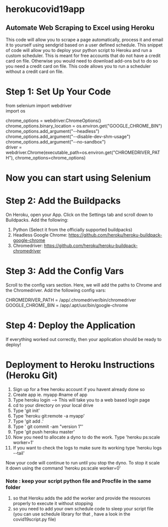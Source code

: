# herokucovid19app

## Automate Web Scraping to Excel using Heroku

This code will allow you to scrape a page automatically, process it and email it to yourself using sendgrid based on a user defined schedule. This snippet of code will allow you to deploy your python script to Heroku and run a custom scheduler. This is meant for free accounts that do not have a credit card on file. Otherwise you would need to download add-ons but to do so you need a credit card on file. This code allows you to run a scheduler without a credit card on file.

# Step 1: Set Up Your Code
from selenium import webdriver \
import os

chrome_options = webdriver.ChromeOptions() \
chrome_options.binary_location = os.environ.get("GOOGLE_CHROME_BIN") \
chrome_options.add_argument("--headless") \
chrome_options.add_argument("--disable-dev-shm-usage") \
chrome_options.add_argument("--no-sandbox") \
driver = webdriver.Chrome(executable_path=os.environ.get("CHROMEDRIVER_PATH"), chrome_options=chrome_options)

# Now you can start using Selenium

# Step 2: Add the Buildpacks
On Heroku, open your App. Click on the Settings tab and scroll down to Buildpacks. Add the following:

1) Python (Select it from the officially supported buildpacks)
2) Headless Google Chrome: https://github.com/heroku/heroku-buildpack-google-chrome
3) Chromedriver: https://github.com/heroku/heroku-buildpack-chromedriver


# Step 3: Add the Config Vars
Scroll to the config vars section. Here, we will add the paths to Chrome and the Chromedriver. Add the following config vars:

CHROMEDRIVER_PATH = /app/.chromedriver/bin/chromedriver \
GOOGLE_CHROME_BIN = /app/.apt/usr/bin/google-chrome


# Step 4: Deploy the Application
If everything worked out correctly, then your application should be ready to deploy!

# Deployment to Heroku Instructions (Heroku Git)
1) Sign up for a free heroku account if you havent already done so
2) Create app ie. myapp #name of app
3) Type heroku login --> This will take you to a web based login page
4) cd to your directory on your local drive
5) Type 'git init'
6) Type 'heroku git:remote -a myapp'
7) Type 'git add .'
8) Type ' git commit -am "version 1"'
9) Type 'git push heroku master'
10) Now you need to allocate a dyno to do the work. Type 'heroku ps:scale worker=1'
11) If you want to check the logs to make sure its working type 'heroku logs --tail'

Now your code will continue to run until you stop the dyno. To stop it scale it down using the command 'heroku ps:scale worker=0'

### Note : keep your script python file and Procfile in the same folder
<ol>
   <li> so that Heroku adds the add the worker and provide the resources properly to execute it without stopping </li>
   <li> so you need to add your own schedule code to sleep your script file (you can use schedule library for that , have a look in the covid19script.py file)</li>
</ol>
